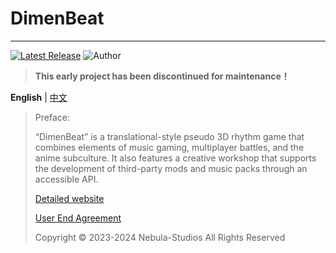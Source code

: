 # DimenBeat
 
--------
[![Latest Release](https://img.shields.io/github/v/release/Nebula-Studios/DimenBeat)](https://github.com/Nebula-Studios/DimenBeat)
![Author](https://img.shields.io/badge/Author-3cxc,Bustling114,GA-blue.svg)

> **This early project has been discontinued for maintenance！**

**English** | [中文](https://github.com/Nebula-Studios/DimenBeat/blob/main/.github/workflows/README_cn.md)

> Preface:
> 
> “DimenBeat” is a translational-style pseudo 3D rhythm game that combines elements of music gaming, multiplayer battles, and the anime subculture. It also features a creative workshop that supports the development of third-party mods and music packs through an accessible API.
> 
> [Detailed website](https://3cxc.itch.io/DimenBeat)
> 
> [User End Agreement](https://github.com/Nebula-Studios/DimenBeat/blob/main/.github/workflows/Eula.md)
> 
> Copyright © 2023-2024 Nebula-Studios All Rights Reserved
